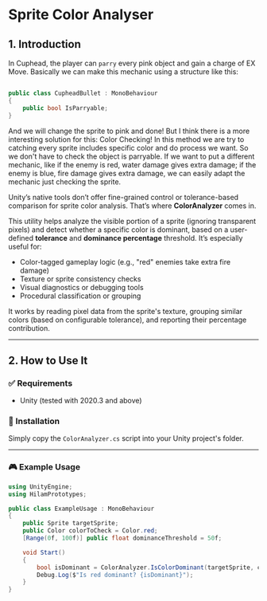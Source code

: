 # Sprite Color Analyser

## 1. Introduction

In Cuphead, the player can `parry` every pink object and gain a charge of EX Move. Basically we can make this mechanic using a structure like this:
```csharp

public class CupheadBullet : MonoBehaviour
{
    public bool IsParryable;
}
```
And we will change the sprite to pink and done! But I think there is a more interesting solution for this: Color Checking! In this method we are try to catching every sprite includes specific color and do process we want. So we don't have to check the object is parryable. If we want to put a different mechanic, like if the enemy is red, water damage gives extra damage; if the enemy is blue, fire damage gives extra damage, we can easily adapt the mechanic just checking the sprite.

Unity’s native tools don’t offer fine-grained control or tolerance-based comparison for sprite color analysis. That’s where **ColorAnalyzer** comes in.

This utility helps analyze the visible portion of a sprite (ignoring transparent pixels) and detect whether a specific color is dominant, based on a user-defined **tolerance** and **dominance percentage** threshold. It’s especially useful for:

- Color-tagged gameplay logic (e.g., "red" enemies take extra fire damage)
- Texture or sprite consistency checks
- Visual diagnostics or debugging tools
- Procedural classification or grouping

It works by reading pixel data from the sprite's texture, grouping similar colors (based on configurable tolerance), and reporting their percentage contribution.

---

## 2. How to Use It

### ✅ Requirements
- Unity (tested with 2020.3 and above)

### 🧩 Installation
Simply copy the `ColorAnalyzer.cs` script into your Unity project's folder.

---

### 🎮 Example Usage

```csharp
using UnityEngine;
using HilamPrototypes;

public class ExampleUsage : MonoBehaviour
{
    public Sprite targetSprite;
    public Color colorToCheck = Color.red;
    [Range(0f, 100f)] public float dominanceThreshold = 50f;

    void Start()
    {
        bool isDominant = ColorAnalyzer.IsColorDominant(targetSprite, colorToCheck, dominanceThreshold);
        Debug.Log($"Is red dominant? {isDominant}");
    }
}
